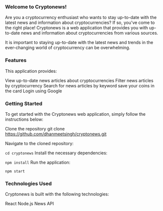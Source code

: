 ### Welcome to Cryptonews!
Are you a cryptocurrency enthusiast who wants to stay up-to-date with the latest news and information about cryptocurrencies? If so, you've come to the right place! Cryptonews is a web application that provides you with up-to-date news and information about cryptocurrencies from various sources.

It is important to staying up-to-date with the latest news and trends in the ever-changing world of cryptocurrency can be overwhelming. 

### Features
This application provides:

View up-to-date news articles about cryptocurrencies
Filter news articles by cryptocurrency
Search for news articles by keyword
save your coins in the card
Login using Google

### Getting Started
To get started with the Cryptonews web application, simply follow the instructions below:

Clone the repository 
git clone https://github.com/dhanmeetsingh/cryptonews.git

Navigate to the cloned repository:

``` cd cryptonews ```
Install the necessary dependencies:


``` npm install ```
Run the application:

``` npm start ```


### Technologies Used
Cryptonews is built with the following technologies:

React
Node.js
News API






